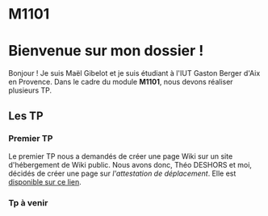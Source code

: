 # M1101
# Bienvenue sur mon dossier !

Bonjour ! Je suis Maël Gibelot et je suis étudiant à l'IUT Gaston Berger d'Aix en Provence. Dans le cadre du module **M1101**, nous devons réaliser plusieurs TP.


## Les TP

### Premier TP
Le premier TP nous a demandés de créer une page Wiki sur un site d'hébergement de Wiki public. Nous avons donc, Théo DESHORS et moi, décidés de créer une page sur *l'attestation de déplacement*. Elle est [disponible sur ce lien](https://lattestation-de-deplacement.fandom.com/fr/wiki/Histoire).

### Tp à venir

